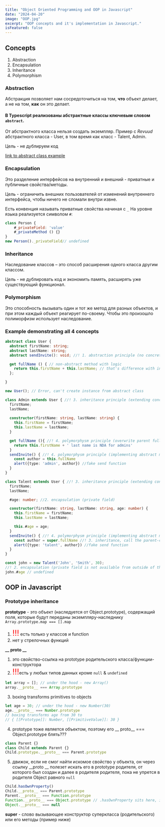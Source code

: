 ```yaml
---
title: "Object Oriented Programming and OOP in Javascript"
date: "2024-04-20"
image: "OOP.jpg"
excerpt: "OOP concepts and it's implementation in Javascript."
isFeatured: false
---
```


## Concepts
1. Abstraction
2. Encapsulation
3. Inheritance
4. Polymorphism

### Abstraction
Абстракция позволяет нам сосредоточиться на том, **что** объект делает, а не на том, **как** он это делает.

#### В Typescript реализованы **абстрактные классы** ключевым словом `abstract`. <span id="abstract-class"/>
От абстрактного класса нельзя создать экземпляр.
Пример с _Revuud_ абстрактного класса - User, в том время как класс - Talent, Admin.

Цель - не дублируем код 

[link to abstract class example](#abstract-class-example)

### Encapsulation
Это разделение интерфейсов на внутренний и внешний - приватные и публичные свойства/методы. 

Цель - ограничить внешних пользователей от изменений внутреннего интерфейса, чтобы ничего не сломали внутри извне.

Есть конвенция называть приватные свойства начиная с `_`
На уровне языка реализуется символом `#`: 
```js
class Person {
    #_privateField: 'value'
    #_privateMethod () {}
}
new Person()._privateField// undefined
```

### Inheritance
Наследование классов – это способ расширения одного класса другим классом.

Цель - не дублировать код и экономить память, расширять уже существующий функционал.

### Polymorphism
Это способность вызывать один и тот же метод для разных объектов, и при этом каждый объект реагирует по-своему.
Чтобы это произошло полиморфизм использует наследование.

### Example demonstrating all 4 concepts <span id="abstract-class-example"/>
```typescript
abstract class User {
  abstract firstName: string;
  abstract lastName: string;
  abstract sendInvite(): void; //! 1. abstraction principle (no concrete implementation, only declaration)

  get fullName () { // non-abstract method with logic 
    return this.firstName + this.lastName; // that's difference with interface, that you can write logic here
  };

}

new User(); // Error, can't create instance from abstract class

class Admin extends User { //! 3. inheritance principle (extending concrecte class from abstract)
  firstName;
  lastName;
  
  constructor(firstName: string, lastName: string) {
    this.firstName = firstName;
    this.lastName = lastName;
  }

  get fullName (){ //! 4. polymorphysm principle (overwrite parent fullName getter, so it works differently now)
    return this.firstName + ' last name is NDA for admins'
  }
  sendInvite() { //! 4. polymorphysm principle (implementing abstract method differently in 2 children classes)
    const author = this.fullName 
    alert({type: 'admin', author}) //fake send function
  }
}

class Talent extends User { //! 3. inheritance principle (extending concrecte class from abstract)
  firstName;
  lastName;

  #age: number; //2. encapsulation (private field)

  constructor(firstName: string, lastName: string, age: number) {
    this.firstName = firstName;
    this.lastName = lastName;

    this.#age = age;
  }
  sendInvite() { //! 4. polymorphysm principle (implementing abstract method differently in 2 children classes
    const author = super.fullName //! 3. inheritance, call the parent-class getter
    alert({type: 'talent', author}) //fake send function
  }
}

const john = new Talent('John', 'Smith', 30);
//! 2. encapsulation (private field is not available from outside of the Talent class)
john.#age // undefined 
```


## OOP in Javascript

### Prototype inheritance

**prototype** - это объект (наследуется от Object.prototype), содержащий поля,
которые будут переданы экземпляру-наследнику `Array.prototype.map === [].map`
1. <span style="color:red;font-size:25px;">!!!</span> есть только у классов и function
2. нет у стрелочных функций

**__ proto __** 
1. это свойство-ссылка на prototype родительского класса/функции-конструктора
2. <span style="color:red;font-size:25px;">!!!</span>есть у любых типов данных кроме `null` & `undefined`
```javascript
let array = []; // under the hood - new Array()
array.__proto__ === Array.prototype
```
3. boxing transforms primitives to objects
```javascript
let age = 30; // under the hood - new Number(30)
age.__proto__ === Number.prototype
// boxing transforms age from 30 to
// { [[Prototype]]: Number, [[PrimitiveValue]]: 30 }
```
4. prototype тоже является объектом, поэтому его __ proto__ === Object.prototype блять???
```javascript
class Parent {}
class Child extends Parent {}
Child.prototype.__proto__ === Parent.prototype
```
5. движок, если не смог найти искомое свойство у объекта,
он через ссылку __proto __ полезет искать его в prototype родителя,
от которого был создан и далее в родителя родителя, пока не упрется в родителя Object равного `null`
```javascript
Child.hasOwnProperty()
Child.__proto__ === Parent.prototype 
Parent.__proto__ === Function.prototype
Function.__proto__ === Object.prototype // .hasOwnProperty sits here, in protortype of Object
Object.__proto__ === null

```

**super** - слово вызывающее конструктор суперкласса (родительского) или его методы (пример ниже)

